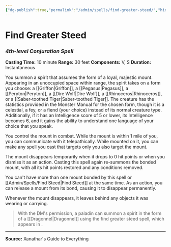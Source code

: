 ```yaml
---
{"dg-publish":true,"permalink":"/admin/spells/find-greater-steed/","hide":true,"updated":"2025-08-05T19:49:54.531+01:00"}
---
```


# Find Greater Steed
### *4th-level Conjuration Spell*
**Casting Time:** 10 minute
**Range:** 30 feet
**Components:** V, S
**Duration:** Instantaneous

You summon a spirit that assumes the form of a loyal, majestic mount. Appearing in an unoccupied space within range, the spirit takes on a form you choose: a [[Griffon\|Griffon]], a [[Pegasus\|Pegasus]], a [[Peryton\|Peryton]], a [[Dire Wolf\|Dire Wolf]], a [[Rhinoceros\|Rhinoceros]], or a [[Saber-toothed Tiger\|Saber-toothed Tiger]]. The creature has the statistics provided in the Monster Manual for the chosen form, though it is a celestial, a fey, or a fiend (your choice) instead of its normal creature type. Additionally, if it has an Intelligence score of 5 or lower, its Intelligence becomes 6, and it gains the ability to understand one language of your choice that you speak.

You control the mount in combat. While the mount is within 1 mile of you, you can communicate with it telepathically. While mounted on it, you can make any spell you cast that targets only you also target the mount.

The mount disappears temporarily when it drops to 0 hit points or when you dismiss it as an action. Casting this spell again re-summons the bonded mount, with all its hit points restored and any conditions removed.

You can't have more than one mount bonded by this spell or [[Admin/Spells/Find Steed\|Find Steed]] at the same time. As an action, you can release a mount from its bond, causing it to disappear permanently.

Whenever the mount disappears, it leaves behind any objects it was wearing or carrying.

> With the DM's permission, a paladin can summon a spirit in the form of a [[Dragonnel\|Dragonnel]] using the find greater steed spell, which appears in .

---
**Source:** Xanathar's Guide to Everything